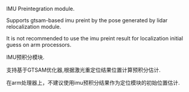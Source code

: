 IMU Preintegration module.

Supports gtsam-based imu preint by the pose generated by lidar relocalization module.

It is not recommended to use the imu preint result for localization initial guess on arm processors.

IMU预积分模块.

支持基于GTSAM优化器,根据激光重定位结果位置计算预积分估计.

在arm处理器上，不建议使用imu预积分结果作为定位模块的初始位置估计.
